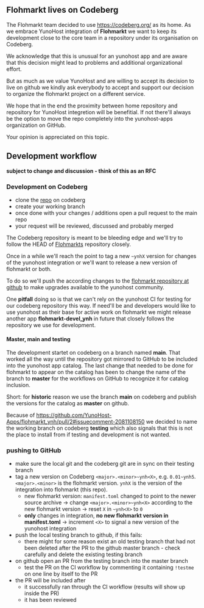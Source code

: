 ## Flohmarkt lives on Codeberg

The Flohmarkt team decided to use https://codeberg.org/ as its home. As we embrace YunoHost integration of **Flohmarkt** we want to keep its development close to the core team in a repository under its organisation on Codeberg.

We acknowledge that this is unusual for an yunohost app and are aware that this decision might lead to problems and additional organizational effort.

But as much as we value YunoHost and are willing to accept its decision to live on github we kindly ask everybody to accept and support our decision to organize the flohmarkt project on a different service.

We hope that in the end the proximity between home repository and repository for YunoHost integretion will be benefitial. If not there'll always be the option to move the repo completely into the yunohost-apps organization on GitHub.

Your opinion is appreciated on this topic.

## Development workflow

**subject to change and discussion - think of this as an RFC**

### Development on Codeberg

* clone the [repo](https://codeberg.org/flohmarkt/flohmarkt_ynh) on codeberg
* create your working branch
* once done with your changes / additions open a pull request to the main repo
* your request will be reviewed, discussed and probably merged

The Codeberg repository is meant to be bleeding edge and we'll try to follow the HEAD of [Flohmarkts](https://codeberg.org/flohmarkt/flohmarkt) repository closely.

Once in a while we'll reach the point to tag a new `~ynhX` version for changes of the yunohost integration or we'll want to release a new version of flohmarkt or both.

To do so we'll push the according changes to the [flohmarkt repository at github](https://github.com/YunoHost-Apps/flohmarkt_ynh) to make upgrades available to the yunohost community.

One **pitfall** doing so is that we can't rely on the yunohost CI for testing for our codeberg repository this way. If need'll be and developers would like to use yunohost as their base for active work on flohmarkt we might release another app **flohmarkt-devel_ynh** in future that closely follows the repository we use for development.

#### Master, main and testing

The development startet on codeberg on a branch named **main**. That worked all the way until the repository got mirrored to GitHub to be included into the yunohost app catalog. The last change that needed to be done for flohmarkt to appear on the catalog has been to change the name of the branch to **master** for the workflows on GitHub to recognize it for catalog inclusion.

Short: for **historic** reason we use the branch **main** on codeberg and publish the versions for the catalog as **master** on github.

Because of https://github.com/YunoHost-Apps/flohmarkt_ynh/pull/2#issuecomment-2081108150 we decided to name the working branch on codeberg **testing** which also signals that this is not the place to install from if testing and development is not wanted.

### pushing to GitHub

* make sure the local git and the codeberg git are in sync on their testing branch
* tag a new version on Codeberg `<major>.<minor>~ynh<X>`, e.g. `0.01~ynh5`. `<major>.<minor>` is the flohmarkt version. `ynhX` is the version of the integration into flohmarkt (this repo).
  * new flohmarkt version: `manifest.toml` changed to point to the newer source archive
    → change `<major>.<minor>~ynh<X>` according to the new flohmarkt version
    → reset `X` in `~ynh<X>` to `0`
  * **only** changes in integration, **no new flohmarkt version in manifest.toml**
    → increment `<X>` to signal a new version of the yunohost integration
* push the local testing branch to github, if this fails:
  * there might for some reason exist an old testing branch that had not been deleted after the PR to the github master branch - check carefully and delete the existing testing branch
* on github open an PR from the testing branch into the master branch
  * test the PR on the CI workflow by commenting it containing `!testme` on one line by itself to the PR
* the PR will be included after
  * it successfully ran through the CI workflow (results will show up inside the PR)
  * it has been reviewed 

